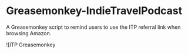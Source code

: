 Greasemonkey-IndieTravelPodcast
===============================

A Greasemonkey script to remind users to use the ITP referral link when browsing Amazon.

![ITP Greasemonkey 
